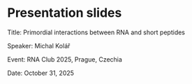 # Presentation slides

Title: Primordial interactions between RNA and short peptides

Speaker: Michal Kolář

Event: RNA Club 2025, Prague, Czechia

Date: October 31, 2025
